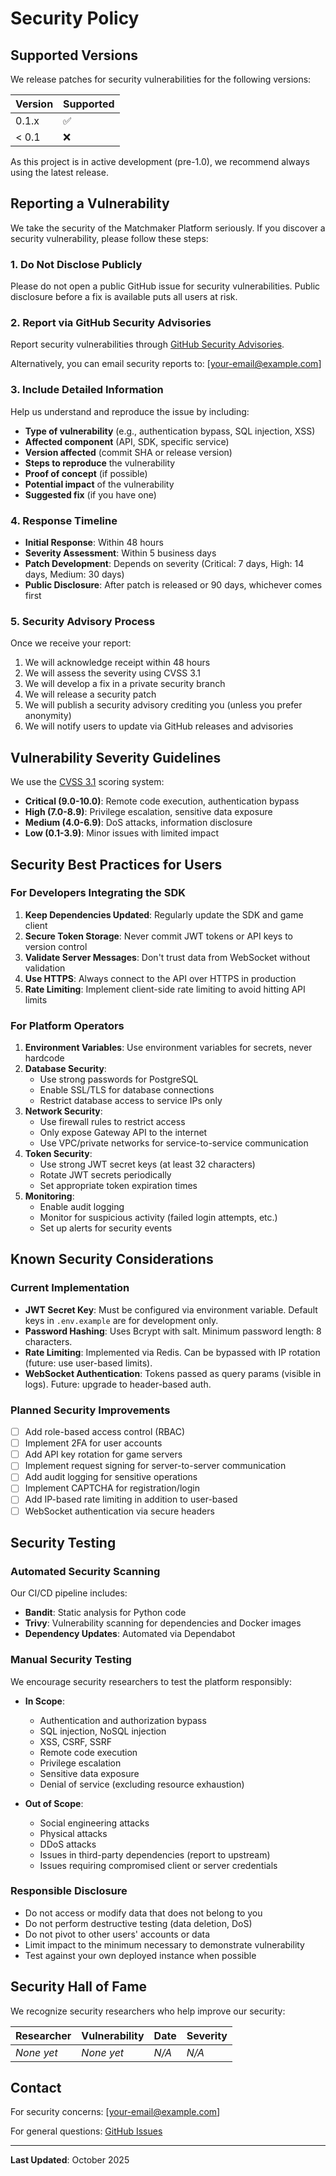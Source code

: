 # Security Policy

## Supported Versions

We release patches for security vulnerabilities for the following versions:

| Version | Supported          |
| ------- | ------------------ |
| 0.1.x   | :white_check_mark: |
| < 0.1   | :x:                |

As this project is in active development (pre-1.0), we recommend always using the latest release.

## Reporting a Vulnerability

We take the security of the Matchmaker Platform seriously. If you discover a security vulnerability, please follow these steps:

### 1. Do Not Disclose Publicly

Please do not open a public GitHub issue for security vulnerabilities. Public disclosure before a fix is available puts all users at risk.

### 2. Report via GitHub Security Advisories

Report security vulnerabilities through [GitHub Security Advisories](https://github.com/IdanG7/matchmaker-platform/security/advisories/new).

Alternatively, you can email security reports to: [your-email@example.com]

### 3. Include Detailed Information

Help us understand and reproduce the issue by including:

- **Type of vulnerability** (e.g., authentication bypass, SQL injection, XSS)
- **Affected component** (API, SDK, specific service)
- **Version affected** (commit SHA or release version)
- **Steps to reproduce** the vulnerability
- **Proof of concept** (if possible)
- **Potential impact** of the vulnerability
- **Suggested fix** (if you have one)

### 4. Response Timeline

- **Initial Response**: Within 48 hours
- **Severity Assessment**: Within 5 business days
- **Patch Development**: Depends on severity (Critical: 7 days, High: 14 days, Medium: 30 days)
- **Public Disclosure**: After patch is released or 90 days, whichever comes first

### 5. Security Advisory Process

Once we receive your report:

1. We will acknowledge receipt within 48 hours
2. We will assess the severity using CVSS 3.1
3. We will develop a fix in a private security branch
4. We will release a security patch
5. We will publish a security advisory crediting you (unless you prefer anonymity)
6. We will notify users to update via GitHub releases and advisories

## Vulnerability Severity Guidelines

We use the [CVSS 3.1](https://www.first.org/cvss/calculator/3.1) scoring system:

- **Critical (9.0-10.0)**: Remote code execution, authentication bypass
- **High (7.0-8.9)**: Privilege escalation, sensitive data exposure
- **Medium (4.0-6.9)**: DoS attacks, information disclosure
- **Low (0.1-3.9)**: Minor issues with limited impact

## Security Best Practices for Users

### For Developers Integrating the SDK

1. **Keep Dependencies Updated**: Regularly update the SDK and game client
2. **Secure Token Storage**: Never commit JWT tokens or API keys to version control
3. **Validate Server Messages**: Don't trust data from WebSocket without validation
4. **Use HTTPS**: Always connect to the API over HTTPS in production
5. **Rate Limiting**: Implement client-side rate limiting to avoid hitting API limits

### For Platform Operators

1. **Environment Variables**: Use environment variables for secrets, never hardcode
2. **Database Security**:
   - Use strong passwords for PostgreSQL
   - Enable SSL/TLS for database connections
   - Restrict database access to service IPs only
3. **Network Security**:
   - Use firewall rules to restrict access
   - Only expose Gateway API to the internet
   - Use VPC/private networks for service-to-service communication
4. **Token Security**:
   - Use strong JWT secret keys (at least 32 characters)
   - Rotate JWT secrets periodically
   - Set appropriate token expiration times
5. **Monitoring**:
   - Enable audit logging
   - Monitor for suspicious activity (failed login attempts, etc.)
   - Set up alerts for security events

## Known Security Considerations

### Current Implementation

- **JWT Secret Key**: Must be configured via environment variable. Default keys in `.env.example` are for development only.
- **Password Hashing**: Uses Bcrypt with salt. Minimum password length: 8 characters.
- **Rate Limiting**: Implemented via Redis. Can be bypassed with IP rotation (future: use user-based limits).
- **WebSocket Authentication**: Tokens passed as query params (visible in logs). Future: upgrade to header-based auth.

### Planned Security Improvements

- [ ] Add role-based access control (RBAC)
- [ ] Implement 2FA for user accounts
- [ ] Add API key rotation for game servers
- [ ] Implement request signing for server-to-server communication
- [ ] Add audit logging for sensitive operations
- [ ] Implement CAPTCHA for registration/login
- [ ] Add IP-based rate limiting in addition to user-based
- [ ] WebSocket authentication via secure headers

## Security Testing

### Automated Security Scanning

Our CI/CD pipeline includes:

- **Bandit**: Static analysis for Python code
- **Trivy**: Vulnerability scanning for dependencies and Docker images
- **Dependency Updates**: Automated via Dependabot

### Manual Security Testing

We encourage security researchers to test the platform responsibly:

- **In Scope**:
  - Authentication and authorization bypass
  - SQL injection, NoSQL injection
  - XSS, CSRF, SSRF
  - Remote code execution
  - Privilege escalation
  - Sensitive data exposure
  - Denial of service (excluding resource exhaustion)

- **Out of Scope**:
  - Social engineering attacks
  - Physical attacks
  - DDoS attacks
  - Issues in third-party dependencies (report to upstream)
  - Issues requiring compromised client or server credentials

### Responsible Disclosure

- Do not access or modify data that does not belong to you
- Do not perform destructive testing (data deletion, DoS)
- Do not pivot to other users' accounts or data
- Limit impact to the minimum necessary to demonstrate vulnerability
- Test against your own deployed instance when possible

## Security Hall of Fame

We recognize security researchers who help improve our security:

| Researcher | Vulnerability | Date | Severity |
|------------|---------------|------|----------|
| _None yet_ | _None yet_    | _N/A_ | _N/A_   |

## Contact

For security concerns: [your-email@example.com]

For general questions: [GitHub Issues](https://github.com/IdanG7/matchmaker-platform/issues)

---

**Last Updated**: October 2025

